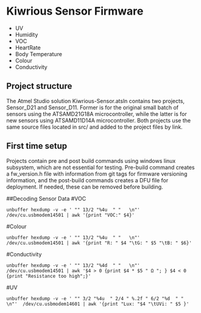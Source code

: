 # Kiwrious Sensor Firmware
- UV 
- Humidity
- VOC
- HeartRate
- Body Temperature
- Colour
- Conductivity

## Project structure
The Atmel Studio solution Kiwrious-Sensor.atsln contains two projects, Sensor_D21 and Sensor_D11. Former is for the original small batch of sensors using the ATSAMD21G18A microcontroller, while the latter is for new sensors using ATSAMD11D14A microcontroller. Both projects use the same source files located in src/ and added to the project files by link. 

## First time setup
Projects contain pre and post build commands using windows linux subsystem, which are not essential for testing. Pre-build command creates a fw_version.h file with information from git tags for firmware versioning information, and the post-build commands creates a DFU file for deployment. If needed, these can be removed before building. 


##Decoding Sensor Data
#VOC 
```
unbuffer hexdump -v -e ' "" 13/2 "%4u  " "   \n"'  /dev/cu.usbmodem14501 | awk '{print "VOC:" $4}'
```
#Colour
```
unbuffer hexdump -v -e ' "" 13/2 "%4u  " "   \n"'  /dev/cu.usbmodem14501 | awk '{print "R: " $4 "\tG: " $5 "\tB: " $6}'
```

#Conductivity
```
unbuffer hexdump -v -e ' "" 13/2 "%4d  " "   \n"'  /dev/cu.usbmodem14501 | awk '$4 > 0 {print $4 * $5 " Ω "; } $4 < 0 {print "Resistance too high";}'
```
#UV
```
unbuffer hexdump -v -e ' "" 3/2 "%4u  " 2/4 " %.2f " 6/2 "%d  " "   \n"'  /dev/cu.usbmodem14601 | awk '{print "Lux: "$4 "\tUVi: " $5 }'
```
